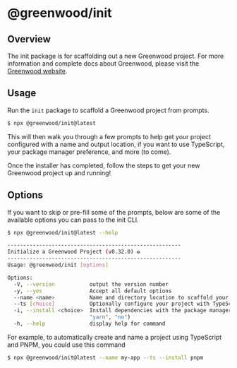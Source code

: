 # @greenwood/init

## Overview

The init package is for scaffolding out a new Greenwood project.  For more information and complete docs about Greenwood, please visit the [Greenwood website](https://www.greenwoodjs.dev).

## Usage

Run the `init` package to scaffold a Greenwood project from prompts.

```bash
$ npx @greenwood/init@latest
```

This will then walk you through a few prompts to help get your project configured with a name and output location, if you want to use TypeScript, your package manager preference, and more (to come).

Once the installer has completed, follow the steps to get your new Greenwood project up and running!

## Options

If you want to skip or pre-fill some of the prompts, below are some of the available options you can pass to the init CLI.  

```bash
$ npx @greenwood/init@latest --help

-------------------------------------------------------
Initialize a Greenwood Project (v0.32.0) ♻️
-------------------------------------------------------
Usage: @greenwood/init [options]

Options:
  -V, --version           output the version number
  -y, --yes               Accept all default options
  --name <name>           Name and directory location to scaffold your application with
  --ts [choice]           Optionally configure your project with TypeScript (choices: "yes", "no")
  -i, --install <choice>  Install dependencies with the package manager of your choice (choices: "npm", "pnpm",
                          "yarn", "no")
  -h, --help              display help for command
```

For example, to automatically create and name a project using TypeScript and PNPM, you could use this command

```sh
$ npx @greenwood/init@latest --name my-app --ts --install pnpm
```